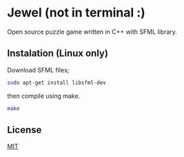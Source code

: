 # Jewel (not in terminal :)

Open source puzzle game written in C++ with SFML library.

## Instalation (Linux only)

Download SFML files;

```bash
sudo apt-get install libsfml-dev
```

then compile using make.

```bash
make
```

## License
[MIT](LICENSE.md)

